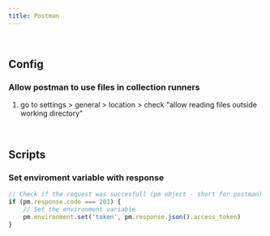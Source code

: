 ```yaml
---
title: Postman
---
```



<br />

## Config

### Allow postman to use files in collection runners

1. go to settings > general > location > check "allow reading files outside working directory"


<br />

## Scripts

### Set enviroment variable with response

```javascript
// Check if the request was succesfull (pm object - short for postman)
if (pm.response.code === 201) {
    // Set the environment variable
    pm.environment.set('token', pm.response.json().access_token)
}
```

